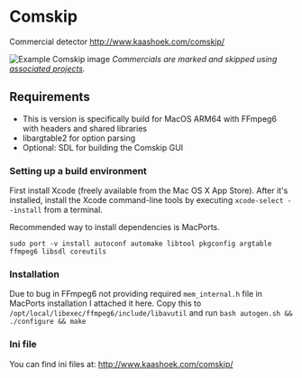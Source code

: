 # Comskip

Commercial detector
<http://www.kaashoek.com/comskip/>

![Example Comskip image](https://github.com/essandess/etv-comskip/blob/master/example.png)
*Commercials are marked and skipped using [associated projects](https://github.com/essandess/etv-comskip).*

## Requirements

- This is version is specifically build for MacOS ARM64 with FFmpeg6 with headers and shared libraries
- libargtable2 for option parsing
- Optional: SDL for building the Comskip GUI


### Setting up a build environment

First install Xcode (freely available from the Mac OS X App Store). After it's installed, install the Xcode command-line tools by executing `xcode-select --install` from a terminal.

Recommended way to install dependencies is MacPorts. 
```
sudo port -v install autoconf automake libtool pkgconfig argtable ffmpeg6 libsdl coreutils

```
### Installation
Due to bug in FFmpeg6 not providing required `mem_internal.h` file in MacPorts
installation I attached it here. Copy this to
`/opt/local/libexec/ffmpeg6/include/libavutil` and run `bash autogen.sh && ./configure &&
make` 



### Ini file

You can find ini files at:
<http://www.kaashoek.com/comskip/>
